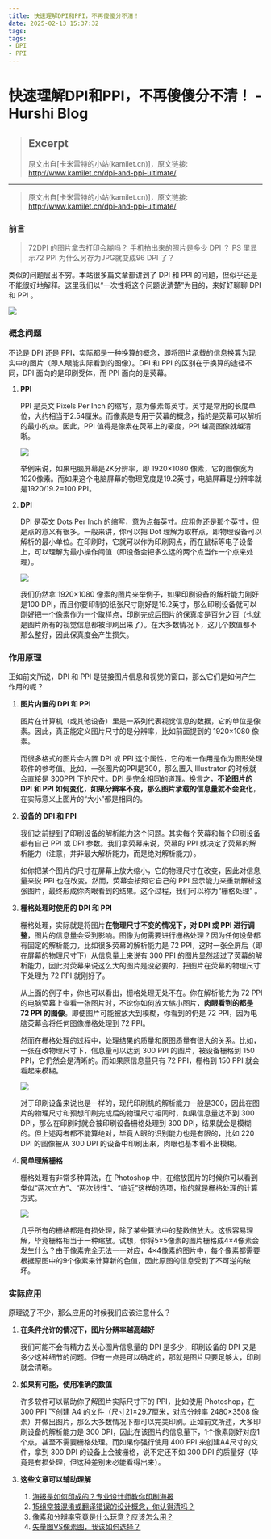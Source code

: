 ```yaml
---
title: 快速理解DPI和PPI，不再傻傻分不清！
date: 2025-02-13 15:37:32
tags:
tags:
- DPI
- PPI
---
```


# 快速理解DPI和PPI，不再傻傻分不清！ - Hurshi Blog

> ## Excerpt
> 原文出自[卡米雷特的小站(kamilet.cn)]，原文链接: http://www.kamilet.cn/dpi-and-ppi-ultimate/

---
> 原文出自\[卡米雷特的小站(kamilet.cn)\]，原文链接: http://www.kamilet.cn/dpi-and-ppi-ultimate/

### 前言[](https://hurshi.github.io/2019/08/09/android_dpi_ppi/#%E5%89%8D%E8%A8%80)

> 72DPI 的图片拿去打印会糊吗？ 手机拍出来的照片是多少 DPI ？ PS 里显示72 PPI 为什么另存为JPG就变成96 DPI 了？

类似的问题层出不穷。本站很多篇文章都讲到了 DPI 和 PPI 的问题，但似乎还是不能很好地解释。这里我们以“一次性将这个问题说清楚”为目的，来好好聊聊 DPI 和 PPI 。

![](dpi_and_ppi_kamilet_cn-1.jpg)

### 概念问题[](https://hurshi.github.io/2019/08/09/android_dpi_ppi/#%E6%A6%82%E5%BF%B5%E9%97%AE%E9%A2%98)

不论是 DPI 还是 PPI，实际都是一种换算的概念，即将图片承载的信息换算为现实中的图片（即人眼能实际看到的图像）。DPI 和 PPI 的区别在于换算的途径不同，DPI 面向的是印刷受体，而 PPI 面向的是荧幕。

1.  **PPI**
    
    PPI 是英文 Pixels Per Inch 的缩写，意为像素每英寸。英寸是常用的长度单位，大约相当于2.54厘米。而像素是专用于荧幕的概念，指的是荧幕可以解析的最小的点。因此，PPI 值得是像素在荧幕上的密度，PPI 越高图像就越清晰。
    
    ![](dpi_and_ppi_kamilet_cn-3.jpg)
    
    举例来说，如果电脑屏幕是2K分辨率，即 1920×1080 像素，它的图像宽为1920像素。而如果这个电脑屏幕的物理宽度是19.2英寸，电脑屏幕是分辨率就是1920/19.2=100 PPI。
    
2.  **DPI**
    
    DPI 是英文 Dots Per Inch 的缩写，意为点每英寸。应粗你还是那个英寸，但是点的意义有很多。一般来讲，你可以把 Dot 理解为取样点，即物理设备可以解析的最小单位。在印刷时，它就可以作为印刷网点，而在鼠标等电子设备上，可以理解为最小操作阈值（即设备会把多么远的两个点当作一个点来处理）。
    
    ![](dpi_and_ppi_kamilet_cn-4.jpg)
    
    我们仍然拿 1920×1080 像素的图片来举例子，如果印刷设备的解析能力刚好是100 DPI，而且你要印制的纸张尺寸刚好是19.2英寸，那么印刷设备就可以刚好把一个像素作为一个取样点，印刷完成后图片的保真度是百分之百（也就是图片所有的视觉信息都被印刷出来了）。在大多数情况下，这几个数值都不那么整好，因此保真度会产生损失。
    

### 作用原理[](https://hurshi.github.io/2019/08/09/android_dpi_ppi/#%E4%BD%9C%E7%94%A8%E5%8E%9F%E7%90%86)

正如前文所说，DPI 和 PPI 是链接图片信息和视觉的窗口，那么它们是如何产生作用的呢？

1.  **图片内置的 DPI 和 PPI**
    
    图片在计算机（或其他设备）里是一系列代表视觉信息的数据，它的单位是像素。因此，真正能定义图片尺寸的是分辨率，比如前面提到的 1920×1080 像素。
    
    而很多格式的图片会内置 DPI 或 PPI 这个属性，它的唯一作用是作为图形处理软件的参考值。比如，一张图片的PPI是300，那么置入 Illustrator 的时候就会直接是 300PPI 下的尺寸。DPI 是完全相同的道理。换言之，**不论图片的 DPI 和 PPI 如何变化，如果分辨率不变，那么图片承载的信息量就不会变化**，在实际意义上图片的“大小”都是相同的。
    
2.  **设备的 DPI 和 PPI**
    
    我们之前提到了印刷设备的解析能力这个问题。其实每个荧幕和每个印刷设备都有自己 PPI 或 DPI 参数。我们拿荧幕来说，荧幕的 PPI 就决定了荧幕的解析能力（注意，并非最大解析能力，而是绝对解析能力）。
    
    如你把某个图片的尺寸在屏幕上放大缩小，它的物理尺寸在改变，因此对信息量来说 PPI 也在改变。然而，荧幕会按照它自己的 PPI 显示能力来重新解析这张图片，最终形成你肉眼看到的结果。这个过程，我们可以称为“栅格处理” 。
    
3.  **栅格处理时使用的 DPI 和 PPI**
    
    栅格处理，实际就是将图片**在物理尺寸不变的情况下，对 DPI 或 PPI 进行调整**，图片的信息量会受到影响。图像为何需要进行栅格处理？因为任何设备都有固定的解析能力，比如很多荧幕的解析能力是 72 PPI，这时一张全屏后（即在屏幕的物理尺寸下）从信息量上来说有 300 PPI 的图片显然超过了荧幕的解析能力，因此对荧幕来说这么大的图片是没必要的，把图片在荧幕的物理尺寸下处理为 72 PPI 就刚好了。
    
    从上面的例子中，你也可以看出，栅格处理无处不在。你在解析能力为 72 PPI 的电脑荧幕上查看一张图片时，不论你如何放大缩小图片，**肉眼看到的都是 72 PPI 的图像**。即便图片可能被放大到模糊，你看到的仍是 72 PPI，因为电脑荧幕会将任何图像栅格处理到 72 PPI。
    
    然而在栅格处理的过程中，处理结果的质量和原图质量有很大的关系。比如，一张在改物理尺寸下，信息量可以达到 300 PPI 的图片，被设备栅格到 150 PPI，它仍然会是清晰的。而如果原信息量只有 72 PPI，栅格到 150 PPI 就会看起来模糊。
    
    ![](dpi_and_ppi_kamilet_cn-5.jpg)
    
    对于印刷设备来说也是一样的，现代印刷机的解析能力一般是300，因此在图片的物理尺寸和预想印刷完成后的物理尺寸相同时，如果信息量达不到 300 DPI，那么在印刷时就会被印刷设备栅格处理到 300 DPI，结果就会是模糊的。但上述两者都不能算绝对，毕竟人眼的识别能力也是有限的，比如 220 DPI 的图像被从 300 DPI 的设备中印刷出来，肉眼也基本看不出模糊。
    
4.  **简单理解栅格**
    
    栅格处理有非常多种算法，在 Photoshop 中，在缩放图片的时候你可以看到类似“两次立方”、“两次线性”、“临近”这样的选项，指的就是栅格处理的计算方式。
    
    ![](dpi_and_ppi_kamilet_cn-2.jpg)
    
    几乎所有的栅格都是有损处理，除了某些算法中的整数倍放大。这很容易理解，毕竟栅格相当于一种缩放。试想，你将5×5像素的图片栅格成4×4像素会发生什么？由于像素完全无法一一对应，4×4像素的图片中，每个像素都需要根据原图中的9个像素来计算新的色值，因此原图的信息受到了不可逆的破坏。
    

### 实际应用[](https://hurshi.github.io/2019/08/09/android_dpi_ppi/#%E5%AE%9E%E9%99%85%E5%BA%94%E7%94%A8)

原理说了不少，那么应用的时候我们应该注意什么？

1.  **在条件允许的情况下，图片分辨率越高越好**
    
    我们可能不会有精力去关心图片信息量的 DPI 是多少，印刷设备的 DPI 又是多少这种细节的问题。但有一点是可以确定的，那就是图片只要足够大，印刷就会清晰。
    
2.  **如果有可能，使用准确的数值**
    
    许多软件可以帮助你了解图片实际尺寸下的 PPI，比如使用 Photoshop，在 300 PPI 下创建 A4 的文件（尺寸21×29.7厘米，对应分辨率 2480×3508 像素）并做出图片，那么大多数情况下都可以完美印刷。正如前文所述，大多印刷设备的解析能力是 300 DPI，因此在该图片的信息量下，1个像素刚好对应1个点，甚至不需要栅格处理。而如果你强行使用 400 PPI 来创建A4尺寸的文件，拿到 300 DPI 的设备上会被栅格，说不定还不如 300 DPI 的质量好（毕竟是有损处理，但这种差别未必能看得出来）。
    
3.  **这些文章可以辅助理解**
    
    1.  [海报是如何印成的？专业设计师教你印刷海报](http://www.kamilet.cn/how-to-print-a-poster/)
    2.  [15组常被混淆或翻译错误的设计概念，你认得清吗？](http://www.kamilet.cn/design-terms-getting-wrong/)
    3.  [像素和分辨率究竟是什么玩意？应该怎么用？](http://www.kamilet.cn/dpi-vs-pixels-usage/)
    4.  [矢量图VS像素图，我该如何选择？](http://www.kamilet.cn/vector-vs-raster/)
